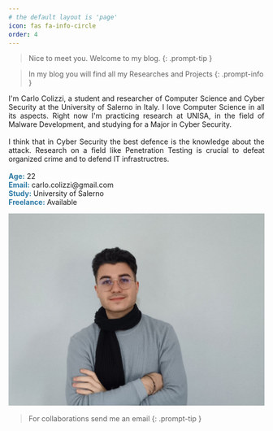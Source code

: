```yaml
---
# the default layout is 'page'
icon: fas fa-info-circle
order: 4
---
```


> Nice to meet you. Welcome to my blog.
{: .prompt-tip }

> In my blog you will find all my Researches and Projects
{: .prompt-info }

<div style="text-align: justify">
I'm Carlo Colizzi, a student and researcher of Computer Science and Cyber Security at the University of Salerno in Italy. I love Computer Science in all its aspects. Right now I'm practicing research at UNISA, in the field of Malware Development, and studying for a Major in Cyber Security.
<br><br>
I think that in Cyber Security the best defence is the knowledge about the attack.
Research on a field like Penetration Testing is crucial to defeat organized crime and to defend IT infrastructres.
</div>

<br>
<b style="color: #2d7ba6">Age:</b> 22 <br>
<b style="color: #2d7ba6">Email:</b> carlo.colizzi@gmail.com <br>
<b style="color: #2d7ba6">Study:</b> University of Salerno <br>
<b style="color: #2d7ba6">Freelance:</b> Available <br>

![rectangleProfile](/assets/img/various_images/rectangle_profile.jpg)

> For collaborations send me an email
{: .prompt-tip }
